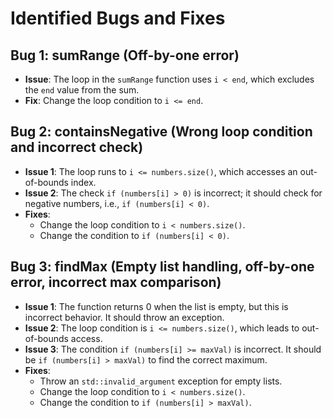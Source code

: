 # Identified Bugs and Fixes

## Bug 1: sumRange (Off-by-one error)
- **Issue**: The loop in the `sumRange` function uses `i < end`, which excludes the `end` value from the sum.
- **Fix**: Change the loop condition to `i <= end`.

## Bug 2: containsNegative (Wrong loop condition and incorrect check)
- **Issue 1**: The loop runs to `i <= numbers.size()`, which accesses an out-of-bounds index.
- **Issue 2**: The check `if (numbers[i] > 0)` is incorrect; it should check for negative numbers, i.e., `if (numbers[i] < 0)`.
- **Fixes**: 
  - Change the loop condition to `i < numbers.size()`.
  - Change the condition to `if (numbers[i] < 0)`.

## Bug 3: findMax (Empty list handling, off-by-one error, incorrect max comparison)
- **Issue 1**: The function returns 0 when the list is empty, but this is incorrect behavior. It should throw an exception.
- **Issue 2**: The loop condition is `i <= numbers.size()`, which leads to out-of-bounds access.
- **Issue 3**: The condition `if (numbers[i] >= maxVal)` is incorrect. It should be `if (numbers[i] > maxVal)` to find the correct maximum.
- **Fixes**:
  - Throw an `std::invalid_argument` exception for empty lists.
  - Change the loop condition to `i < numbers.size()`.
  - Change the condition to `if (numbers[i] > maxVal)`.
